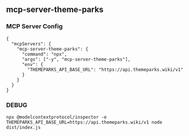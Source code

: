 ## mcp-server-theme-parks

### MCP Server Config

```
{
  "mcpServers": {
    "mcp-server-theme-parks": {
      "command": "npx",
      "args": ["-y", "mcp-server-theme-parks"],
      "env": {
        "THEMEPARKS_API_BASE_URL": "https://api.themeparks.wiki/v1"
      }
    }
  }
}

```

### DEBUG

```
npx @modelcontextprotocol/inspector -e THEMEPARKS_API_BASE_URL=https://api.themeparks.wiki/v1 node dist/index.js
```
